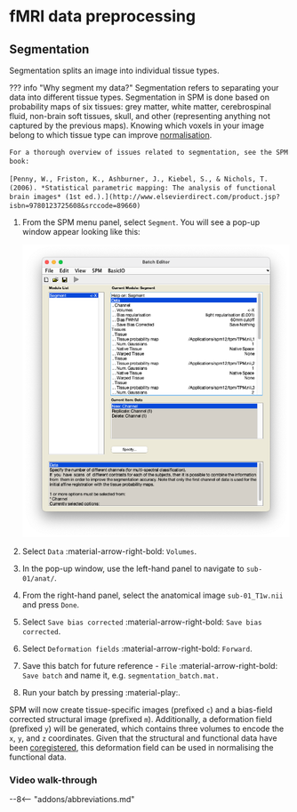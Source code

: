 # fMRI data preprocessing

## Segmentation

Segmentation splits an image into individual tissue types. 

??? info "Why segment my data?" 
    Segmentation refers to separating your data into different tissue types. Segmentation in SPM is done based on probability maps of six tissues: grey matter, white matter, cerebrospinal fluid, non-brain soft tissues, skull, and other (representing anything not captured by the previous maps). Knowing which voxels in your image belong to which tissue type can improve [normalisation](./normalisation.md). 

    For a thorough overview of issues related to segmentation, see the SPM book:

    [Penny, W., Friston, K., Ashburner, J., Kiebel, S., & Nichols, T. (2006). *Statistical parametric mapping: The analysis of functional brain images* (1st ed.).](http://www.elsevierdirect.com/product.jsp?isbn=9780123725608&srccode=89660)

1. From the SPM menu panel, select `Segment`. You will see a pop-up window appear looking like this:

    ![](../../../../assets/figures/segmentation_batch.png)

2. Select `Data` :material-arrow-right-bold: `Volumes`. 
3. In the pop-up window, use the left-hand panel to navigate to `sub-01/anat/`. 
4. From the right-hand panel, select the anatomical image `sub-01_T1w.nii` and press `Done`.
5. Select `Save bias corrected` :material-arrow-right-bold: `Save bias corrected`.
6. Select `Deformation fields` :material-arrow-right-bold: `Forward`.
7. Save this batch for future reference - `File` :material-arrow-right-bold: `Save batch` and name it, e.g. `segmentation_batch.mat.`
8. Run your batch by pressing :material-play:.

SPM will now create tissue-specific images (prefixed `c`) and a bias-field corrected structural image (prefixed `m`). Additionally, a deformation field (prefixed `y`) will be generated, which contains three volumes to encode the `x`, `y`, and `z` coordinates. Given that the structural and functional data have been [coregistered](./coregistration.md), this deformation field can be used in normalising the functional data. 

### Video walk-through 

--8<-- "addons/abbreviations.md"